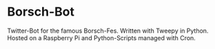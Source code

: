 # Borsch-Bot
Twitter-Bot for the famous Borsch-Fes.
Written with Tweepy in Python.
Hosted on a Raspberry Pi and Python-Scripts managed with Cron. 
